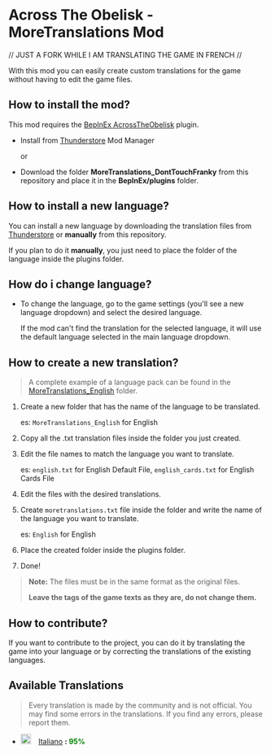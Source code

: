 # Across The Obelisk - MoreTranslations Mod
// JUST A FORK WHILE I AM TRANSLATING THE GAME IN FRENCH //

With this mod you can easily create custom translations for the game without having to edit the game files.

## How to install the mod?

This mod requires the [BepInEx AcrossTheObelisk](https://across-the-obelisk.thunderstore.io/package/BepInEx/BepInExPack_AcrossTheObelisk/) plugin.

* Install from [Thunderstore](https://across-the-obelisk.thunderstore.io/) Mod Manager

    or

* Download the folder **MoreTranslations_DontTouchFranky** from this repository and place it in the **BepInEx/plugins** folder.

## How to install a new language?

You can install a new language by downloading the translation files from [Thunderstore](https://across-the-obelisk.thunderstore.io/) or **manually** from this repository.

If you plan to do it **manually**, you just need to place the folder of the language inside the plugins folder.

## How do i change language?

* To change the language, go to the game settings (you'll see a new language dropdown) and select the desired language.

    If the mod can't find the translation for the selected language, it will use the default language selected in the main language dropdown.

## How to create a new translation?

> A complete example of a language pack can be found in the [MoreTranslations_English](https://github.com/donttouchfranky/AcrossTheObelisk_MoreTranslations/tree/main/MoreTranslations_English) folder.

1. Create a new folder that has the name of the language to be translated.

    es: `MoreTranslations_English` for English

2. Copy all the .txt translation files inside the folder you just created.

3. Edit the file names to match the language you want to translate. 

    es: `english.txt` for English Default File, `english_cards.txt` for English Cards File

4. Edit the files with the desired translations.

5. Create `moretranslations.txt` file inside the folder and write the name of the language you want to translate.

    es: `English` for English

6. Place the created folder inside the plugins folder.

7. Done!


> **Note:** The files must be in the same format as the original files.
>
> **Leave the tags of the game texts as they are, do not change them.**



## How to contribute?

If you want to contribute to the project, you can do it by translating the game into your language or by correcting the translations of the existing languages.

## Available Translations

> Every translation is made by the community and is not official. You may find some errors in the translations. If you find any errors, please report them.

* <img src="https://www.worldometers.info/img/flags/it-flag.gif" alt= “Italiano” height="20px"> &ensp; [Italiano](https://github.com/donttouchfranky/AcrossTheObelisk_MoreTranslations/tree/main/MoreTranslations_Italiano) **: <span style="color:green">95%</span>**
